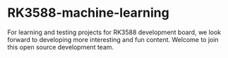 # RK3588-machine-learning
For learning and testing projects for RK3588 development board, we look forward to developing more interesting and fun content. Welcome to join this open source development team.
